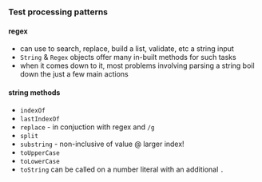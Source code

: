 ### Test processing patterns
#### regex
- can use to search, replace, build a list, validate, etc a string input
- `String` & `Regex` objects offer many in-built methods for such tasks
- when it comes down to it, most problems involving parsing a string boil down the just a few main actions

#### string methods
- `indexOf`
- `lastIndexOf`
- `replace` - in conjuction with regex and `/g`
- `split`
- `substring` - non-inclusive of value @ larger index!
- `toUpperCase`
- `toLowerCase`
- `toString` can be called on a number literal with an additional `.`
